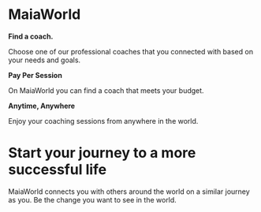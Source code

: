 # MaiaWorld

<p><strong>Find a coach.</strong></p>
<p>Choose one of our professional coaches that you connected with based on your needs and goals.</p>

<p><strong>Pay Per Session</strong></p>
<p>On MaiaWorld you can find a coach that meets your budget.</p>

<p><strong>Anytime, Anywhere</strong></p>
<p>Enjoy your coaching sessions from anywhere in the world.</p>

# Start your journey to a more successful life

<p>MaiaWorld connects you with others around the world on a similar journey as you. Be the change you want to see in the world.</p>
